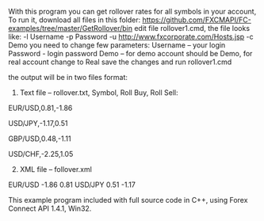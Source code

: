 With this program you can get rollover rates for all symbols in your account, 
To run it, download all files in this folder: 
https://github.com/FXCMAPI/FC-examples/tree/master/GetRollover/bin
edit file rollover1.cmd, the file looks like:
-l Username -p Password -u http://www.fxcorporate.com/Hosts.jsp -c Demo 
you need to change few parameters:
Username – your login
Password  -  login password
Demo – for demo account should be Demo, for real account change to Real
save the changes and run rollover1.cmd

the output will be in two files format:

1.	Text file – rollover.txt, Symbol, Roll Buy, Roll Sell: 

EUR/USD,0.81,-1.86

USD/JPY,-1.17,0.51

GBP/USD,0.48,-1.11

USD/CHF,-2.25,1.05

2.	XML file – follover.xml
<rate>
<symbol>EUR/USD</symbol>
<rolbuy>-1.86</rolbuy>
<rolsell>0.81</rolsell>
</rate>
<rate>
<symbol>USD/JPY</symbol>
<rolbuy>0.51</rolbuy>
<rolsell>-1.17</rolsell>
</rate>

This example program included with full source code in C++, using Forex Connect API 1.4.1, Win32.

